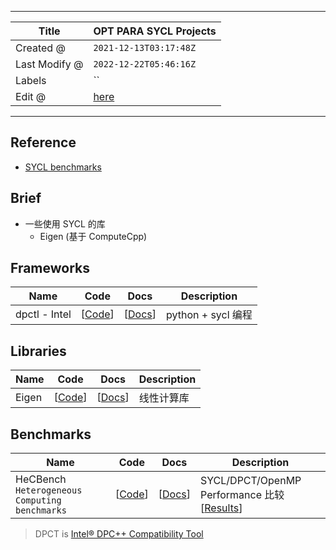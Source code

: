 -----

| Title         | OPT PARA SYCL Projects                              |
| ------------- | --------------------------------------------------- |
| Created @     | `2021-12-13T03:17:48Z`                              |
| Last Modify @ | `2022-12-22T05:46:16Z`                              |
| Labels        | \`\`                                                |
| Edit @        | [here](https://github.com/junxnone/xwiki/issues/39) |

-----

## Reference

  - [SYCL benchmarks](https://sycl.tech/projects/)

## Brief

  - 一些使用 SYCL 的库
      - Eigen (基于 ComputeCpp)

## Frameworks

| Name          | Code                                             | Docs                                                              | Description      |
| ------------- | ------------------------------------------------ | ----------------------------------------------------------------- | ---------------- |
| dpctl - Intel | \[[Code](https://github.com/IntelPython/dpctl)\] | \[[Docs](https://intelpython.github.io/dpctl/latest/index.html)\] | python + sycl 编程 |

## Libraries

| Name  | Code                                          | Docs                                                             | Description |
| ----- | --------------------------------------------- | ---------------------------------------------------------------- | ----------- |
| Eigen | \[[Code](https://gitlab.com/libeigen/eigen)\] | \[[Docs](http://eigen.tuxfamily.org/index.php?title=Main_Page)\] | 线性计算库       |

## Benchmarks

| Name                                          | Code                                             | Docs                                                                                                                                      | Description                                                                                                       |
| --------------------------------------------- | ------------------------------------------------ | ----------------------------------------------------------------------------------------------------------------------------------------- | ----------------------------------------------------------------------------------------------------------------- |
| HeCBench `Heterogeneous Computing benchmarks` | \[[Code](https://github.com/zjin-lcf/HeCBench)\] | \[[Docs](https://www.intel.com/content/www/us/en/developer/articles/success-story/repo-evaluating-performance-productivity-oneapi.html)\] | SYCL/DPCT/OpenMP Performance 比较 \[[Results](https://github.com/zjin-lcf/HeCBench/blob/master/results/README.md)\] |

> DPCT is [Intel® DPC++ Compatibility
> Tool](https://www.intel.com/content/www/us/en/developer/tools/oneapi/dpc-compatibility-tool.html)
